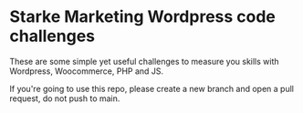 # Starke Marketing Wordpress code challenges

These are some simple yet useful challenges to measure you skills with Wordpress, Woocommerce, PHP and JS.

If you're going to use this repo, please create a new branch and open a pull request, do not push to main.
